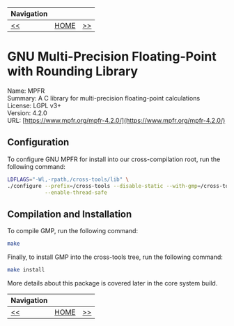 | Navigation |||
| --- | --- | ---: |
| [<<](./CrossCompileGMP.md) | [HOME](./README.md) | [>>](./CrossCompileMPC.md) |

# GNU Multi-Precision Floating-Point with Rounding Library

Name: MPFR<br />
Summary: A C library for multi-precision floating-point calculations<br />
License: LGPL v3+<br />
Version: 4.2.0<br />
URL: [https://www.mpfr.org/mpfr-4.2.0/](https://www.mpfr.org/mpfr-4.2.0/)<br />

## Configuration

To configure GNU MPFR for install into our cross-compilation root, run the following command:

```bash
LDFLAGS="-Wl,-rpath,/cross-tools/lib" \
./configure --prefix=/cross-tools --disable-static --with-gmp=/cross-tools \
            --enable-thread-safe
```

## Compilation and Installation

To compile GMP, run the following command:

```bash
make
```

Finally, to install GMP into the cross-tools tree, run the following command:

```bash
make install
```

More details about this package is covered later in the core system build.

| Navigation |||
| --- | --- | ---: |
| [<<](./CrossCompileGMP.md) | [HOME](./README.md) | [>>](./CrossCompileMPC.md) |
